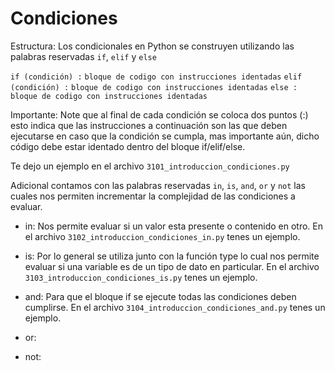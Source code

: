 # Condiciones

Estructura:
Los condicionales en Python se construyen utilizando las palabras reservadas `if`, `elif` y `else`

`if (condición) :`
    `bloque de codigo con instrucciones identadas`
`elif (condición) :`
    `bloque de codigo con instrucciones identadas`
`else :`
    `bloque de codigo con instrucciones identadas`

Importante: Note que al final de cada condición se coloca dos puntos (:) esto indica que las instrucciones a continuación son las que deben ejecutarse en caso que la condición se cumpla, mas importante aún, dicho código debe estar identado dentro del bloque if/elif/else.

Te dejo un ejemplo en el archivo `3101_introduccion_condiciones.py`

Adicional contamos con las palabras reservadas `in`, `is`, `and`, `or` y `not` las cuales nos permiten incrementar la complejidad de las condiciones a evaluar.
* in: Nos permite evaluar si un valor esta presente o contenido en otro.
En el archivo `3102_introduccion_condiciones_in.py` tenes un ejemplo.
* is: Por lo general se utiliza junto con la función type lo cual nos permite evaluar si una variable es de un tipo de dato en particular.
En el archivo `3103_introduccion_condiciones_is.py` tenes un ejemplo.
* and: Para que el bloque if se ejecute todas las condiciones deben cumplirse.
En el archivo `3104_introduccion_condiciones_and.py` tenes un ejemplo.

* or:
* not:
